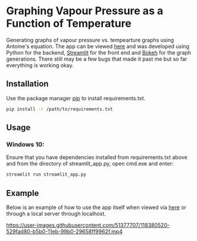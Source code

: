 # Graphing Vapour Pressure as a Function of Temperature 
Generating graphs of vapour pressure vs. tempearture graphs using Antoine's equation. The app can be viewed [here](https://share.streamlit.io/thomaslee01/vapourpressuregraph) and was developed using Python for the backend, [Streamlit](https://streamlit.io/) for the front end and [Bokeh](https://bokeh.org/) for the graph generations. There still may be a few bugs that made it past me but so far everything is working okay. 

## Installation

Use the package manager [pip](https://pip.pypa.io/en/stable/) to install requirements.txt.

```bash
pip install -r /path/to/requirements.txt
```

## Usage

### Windows 10:

Ensure that you have dependencies installed from requirements.txt above and from the directory of streamlit_app.py, open cmd.exe and enter:

```bash
streamlit run streamlit_app.py
```

## Example
Below is an example of how to use the app itself when viewed via [here](https://share.streamlit.io/thomaslee01/vapourpressuregraph) or through a
local server through localhost. 

https://user-images.githubusercontent.com/51377707/118380520-529fad80-b5b0-11eb-99b0-29658ff9962f.mp4
